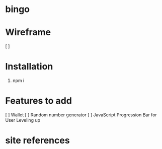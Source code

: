 # bingo

# Wireframe
[ ] 

# Installation 
1. npm i


# Features to add 
[ ] Wallet
[ ] Random number generator 
[ ] JavaScript Progression Bar for User Leveling up

# site references 
